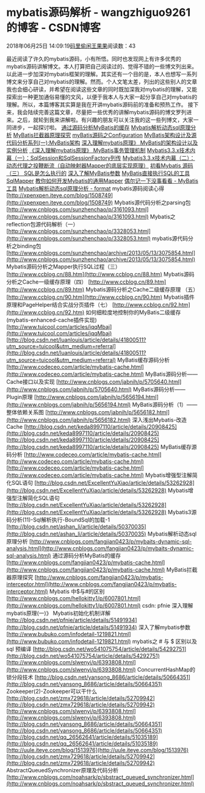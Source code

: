
# mybatis源码解析 - wangzhiguo9261的博客 - CSDN博客


2018年06月25日 14:09:19[码里偷闲王果果](https://me.csdn.net/wangzhiguo9261)阅读数：43


最近阅读了许久的mybatis源码，小有所悟。同时也发现网上有许多优秀的mybatis源码讲解博文。本人打算把自己阅读过的、觉得不错的一些博文列出来。以此进一步加深对mybatis框架的理解。其实还有一个目的是，本人也想写一系列博文来分享自己对mybatis的理解。然而。个人文笔太差，列出的这些别人的文章我也会细心研读，并希望在阅读这些文章的同时既加深我对mybatis的理解，又能探索出一种更加通俗易懂的文风，以便于我本人与大家一起分享自己对mybatis的理解。所以，本篇博客其实算是我在开讲mybatis源码前的准备和预热工作。
接下来，我会陆续完善这篇文章，尽量把一些优秀的讲解mybatis源码的博文罗列进来。之后，就轮到我来讲解啦。有兴趣的朋友可以关注我的这一些列博文，大家一同进步，一起探讨啦。
[通过源码分析MyBatis的缓存](http://www.cnblogs.com/fangjian0423/p/mybatis-cache.html)
[Mybatis解析动态sql原理分析](http://www.cnblogs.com/fangjian0423/p/mybaits-dynamic-sql-analysis.html)
[MyBatis拦截器原理探究](http://www.cnblogs.com/fangjian0423/p/mybatis-interceptor.html)
[myBatis源码之Configuration](http://blog.csdn.net/ashan_li/article/details/50379458)
[MyBatis架构设计及源代码分析系列(一):MyBatis架构](http://www.cnblogs.com/mengheng/p/3739610.html)
[深入理解mybatis原理》 MyBatis的架构设计以及实例分析](http://blog.csdn.net/luanlouis/article/details/40422941)
[《深入理解mybatis原理》 MyBatis事务管理机制](http://blog.csdn.net/luanlouis/article/details/37992171)
[Mybatis3.3.x技术内幕（一）：SqlSession和SqlSessionFactory列传](https://my.oschina.net/zudajun/blog/665956)
[Mybatis3.3.x技术内幕（二）：动态代理之投鞭断流（自动映射器Mapper的底层实现原理）](https://my.oschina.net/zudajun/blog/666223)
[初看Mybatis 源码 （三） SQL是怎么执行的](http://www.cnblogs.com/atio/p/3388281.html)
[深入了解MyBatis参数](https://my.oschina.net/flags/blog/381199)
[MyBatis直接执行SQL的工具SqlMapper](https://my.oschina.net/flags/blog/385126)
[教你如何开发Mybatis的通用Mapper](https://my.oschina.net/flags/blog/354573)
[偶尔记一下没事看看 - MyBatis工具](http://blog.csdn.net/isea533/article/category/2092001/2)
[Mybatis解析动态sql原理分析 - format](http://www.tuicool.com/articles/qAFFBf)
mybatis源码阅读心得
[http://xpenxpen.iteye.com/blog/1508749](http://xpenxpen.iteye.com/blog/1508749)
Mybatis源代码分析之parsing包
[http://www.cnblogs.com/sunzhenchao/p/3161093.html](http://www.cnblogs.com/sunzhenchao/p/3161093.html)
Mybatis之reflection包源代码解析（一）
[http://www.cnblogs.com/sunzhenchao/p/3328053.html](http://www.cnblogs.com/sunzhenchao/p/3328053.html)
mybatis源代码分析之binding包
[http://www.cnblogs.com/sunzhenchao/archive/2013/05/13/3075854.html](http://www.cnblogs.com/sunzhenchao/archive/2013/05/13/3075854.html)
Mybatis源码分析之Mapper执行SQL过程（三）
[http://www.ccblog.cn/88.htm](http://www.ccblog.cn/88.htm)
Mybatis源码分析之Cache一级缓存原理（四）
[http://www.ccblog.cn/89.htm](http://www.ccblog.cn/89.htm)
Mybatis源码分析之Cache二级缓存原理 （五）
[http://www.ccblog.cn/90.htm](http://www.ccblog.cn/90.htm)
Mybatis插件原理和PageHelper结合实战分页插件（七）
[http://www.ccblog.cn/92.htm](http://www.ccblog.cn/92.htm)
如何细粒度地控制你的MyBatis二级缓存(mybatis-enhanced-cache插件实现)
[http://www.tuicool.com/articles/jqqMbaj](http://www.tuicool.com/articles/jqqMbaj)
[http://blog.csdn.net/luanlouis/article/details/41800511?utm_source=tuicool&utm_medium=referral](http://blog.csdn.net/luanlouis/article/details/41800511?utm_source=tuicool&utm_medium=referral)
MyBatis缓存源码分析
[http://www.codeceo.com/article/mybatis-cache.html](http://www.codeceo.com/article/mybatis-cache.html)
MyBatis源码分析——Cache接口以及实现
[http://www.cnblogs.com/jabnih/p/5705640.html](http://www.cnblogs.com/jabnih/p/5705640.html)
MyBatis源码分析——Plugin原理
[http://www.cnblogs.com/jabnih/p/5656194.html](http://www.cnblogs.com/jabnih/p/5656194.html)
MyBatis源码分析（1）——整体依赖关系图
[http://www.cnblogs.com/jabnih/p/5656182.html](http://www.cnblogs.com/jabnih/p/5656182.html)
深入浅出Mybatis-改造Cache
[http://blog.csdn.net/keda8997110/article/details/20908425](http://blog.csdn.net/keda8997110/article/details/20908425)
[http://blog.csdn.net/keda8997110/article/details/20908425](http://blog.csdn.net/keda8997110/article/details/20908425)
MyBatis缓存源码分析
[http://www.codeceo.com/article/mybatis-cache.html](http://www.codeceo.com/article/mybatis-cache.html)
[http://www.codeceo.com/article/mybatis-cache.html](http://www.codeceo.com/article/mybatis-cache.html)
Mybatis增强型注解简化SQL语句
[http://blog.csdn.net/ExcellentYuXiao/article/details/53262928](http://blog.csdn.net/ExcellentYuXiao/article/details/53262928)
Mybatis增强型注解简化SQL语句
[http://blog.csdn.net/ExcellentYuXiao/article/details/53262928](http://blog.csdn.net/ExcellentYuXiao/article/details/53262928)
Mybatis3源码分析(11)-Sql解析执行-BoundSql的加载-1
[http://blog.csdn.net/ashan_li/article/details/50370035](http://blog.csdn.net/ashan_li/article/details/50370035)
Mybatis解析动态sql原理分析
[http://www.cnblogs.com/fangjian0423/p/mybaits-dynamic-sql-analysis.html](http://www.cnblogs.com/fangjian0423/p/mybaits-dynamic-sql-analysis.html)
通过源码分析MyBatis的缓存
[http://www.cnblogs.com/fangjian0423/p/mybatis-cache.html](http://www.cnblogs.com/fangjian0423/p/mybatis-cache.html)
MyBatis拦截器原理探究
[http://www.cnblogs.com/fangjian0423/p/mybatis-interceptor.html](http://www.cnblogs.com/fangjian0423/p/mybatis-interceptor.html)
Mybatis 中$与\#的区别
[http://www.cnblogs.com/hellokitty1/p/6007801.html](http://www.cnblogs.com/hellokitty1/p/6007801.html)
csdn: pfnie
深入理解mybatis原理(一)》 Mybatis初始化机制详解
[http://blog.csdn.net/pfnie/article/details/51491934](http://blog.csdn.net/pfnie/article/details/51491934)
深入了解mybatis参数
[http://www.bubuko.com/infodetail-1219821.html](http://www.bubuko.com/infodetail-1219821.html)
mybatis之 \# 与 $ 区别以及 sql 预编译
[http://blog.csdn.net/wo541075754/article/details/54292751](http://blog.csdn.net/wo541075754/article/details/54292751)
[http://www.cnblogs.com/slwenyi/p/6393808.html](http://www.cnblogs.com/slwenyi/p/6393808.html)
ConcurrentHashMap的锁分段技术
[http://blog.csdn.net/yansong_8686/article/details/50664351](http://blog.csdn.net/yansong_8686/article/details/50664351)
Zookeeper(2)-Zookeeper可以干什么
[http://blog.csdn.net/zmx729618/article/details/52709942](http://blog.csdn.net/zmx729618/article/details/52709942)
[http://www.cnblogs.com/slwenyi/p/6393808.html](http://www.cnblogs.com/slwenyi/p/6393808.html)
[http://blog.csdn.net/yansong_8686/article/details/50664351](http://blog.csdn.net/yansong_8686/article/details/50664351)
[http://blog.csdn.net/qq_26562641/article/details/51035189](http://blog.csdn.net/qq_26562641/article/details/51035189)
[http://uule.iteye.com/blog/1513976](http://uule.iteye.com/blog/1513976)
[http://blog.csdn.net/zmx729618/article/details/52709942](http://blog.csdn.net/zmx729618/article/details/52709942)
AbstractQueuedSynchronizer原理及代码分析
[http://www.cnblogs.com/noahsark/p/sbstract_queued_synchronizer.html](http://www.cnblogs.com/noahsark/p/sbstract_queued_synchronizer.html)



